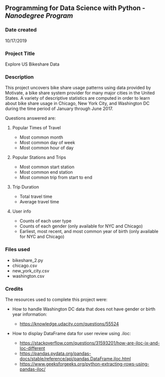 ## Programming for Data Science with Python - *Nanodegree Program*

### Date created
10/17/2019

### Project Title
Explore US Bikeshare Data

### Description
This project uncovers bike share usage patterns using data provided by Motivate, a bike share system provider for many major cities in the United States. A variety of descriptive statistics are computed in order to learn about bike share usage in Chicago, New York City, and Washington DC during the time period of January through June 2017.

Questions answered are:

1. Popular Times of Travel
    * Most common month
    * Most common day of week
    * Most common hour of day

2. Popular Stations and Trips
    * Most common start station
    * Most common end station
    * Most common trip from start to end

3. Trip Duration
    * Total travel time
    * Average travel time

4. User info
    * Counts of each user type
    * Counts of each gender (only available for NYC and Chicago)
    * Earliest, most recent, and most common year of birth (only available for NYC and Chicago)

### Files used
* bikeshare_2.py
* chicago.csv
* new_york_city.csv
* washington.csv

### Credits
The resources used to complete this project were:

* How to handle Washington DC data that does not have gender or birth year information:
    * https://knowledge.udacity.com/questions/55524


* How to display DataFrame data for user review using .iloc:
    * https://stackoverflow.com/questions/31593201/how-are-iloc-ix-and-loc-different
    * https://pandas.pydata.org/pandas-docs/stable/reference/api/pandas.DataFrame.iloc.html
    * https://www.geeksforgeeks.org/python-extracting-rows-using-pandas-iloc/
